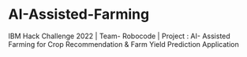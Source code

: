 # AI-Assisted-Farming
IBM Hack Challenge 2022 | Team- Robocode | Project : AI- Assisted Farming for Crop Recommendation &amp; Farm Yield Prediction Application
